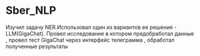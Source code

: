 # Sber_NLP

Изучил задачу NER.Использовал один из вариантов ее решения - LLM(GigaChat).
Провел исследование в котором предобработал данные , провел тест GigaChat через интерфейс телеграмма , обработал полученные результаты
